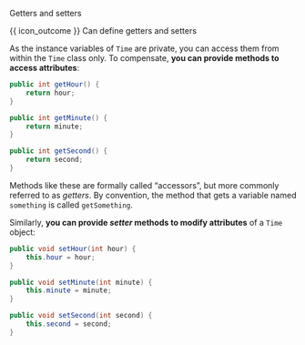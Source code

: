 <span id="title">Getters and setters</span>

<span id="prereqs"></span>

<span id="outcomes">{{ icon_outcome }} Can define getters and setters</span>

<div id="body">

As the instance variables of `Time` are private, you can access them from within the `Time` class only. To compensate, **you can provide methods to access attributes**:

```java
public int getHour() {
    return hour;
}

public int getMinute() {
    return minute;
}

public int getSecond() {
    return second;
}
```

Methods like these are formally called “accessors”, but more commonly referred to as _getters_. By convention, the method that gets a variable named `something` is called `getSomething`.

Similarly, **you can provide _setter_ methods to modify attributes** of a `Time` object:

```java
public void setHour(int hour) {
    this.hour = hour;
}

public void setMinute(int minute) {
    this.minute = minute;
}

public void setSecond(int second) {
    this.second = second;
}
```

</div>

<div id="extras">
  <include src="exercises.md" />
</div>